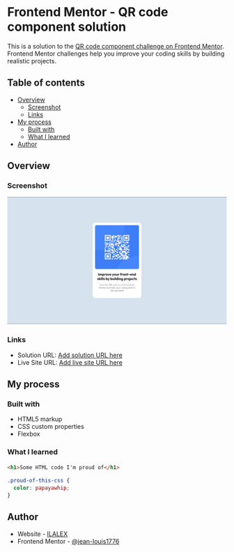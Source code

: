 # Frontend Mentor - QR code component solution

This is a solution to the [QR code component challenge on Frontend Mentor](https://www.frontendmentor.io/challenges/qr-code-component-iux_sIO_H). Frontend Mentor challenges help you improve your coding skills by building realistic projects.

## Table of contents

- [Overview](#overview)
  - [Screenshot](#screenshot)
  - [Links](#links)
- [My process](#my-process)
  - [Built with](#built-with)
  - [What I learned](#what-i-learned)
- [Author](#author)

## Overview

### Screenshot

![](./screenshot.jpg)

### Links

- Solution URL: [Add solution URL here](https://www.frontendmentor.io/solutions/qrcode-challenge-using-htmlcss-cpTLYzE1U4)
- Live Site URL: [Add live site URL here](https://jean-louis1776.github.io/qr-code-challenge/)

## My process

### Built with

- HTML5 markup
- CSS custom properties
- Flexbox

### What I learned

```html
<h1>Some HTML code I'm proud of</h1>
```

```css
.proud-of-this-css {
  color: papayawhip;
}
```

## Author

- Website - [ILALEX](https://aleksin-official.vercel.app/)
- Frontend Mentor - [@jean-louis1776](https://www.frontendmentor.io/profile/jean-louis1776)
